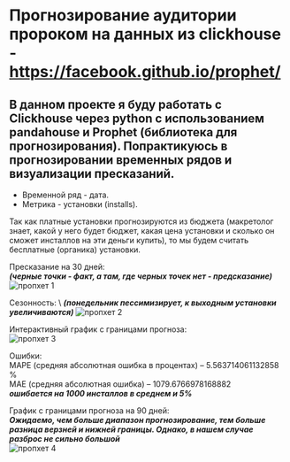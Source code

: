 # Прогнозирование аудитории пророком на данных из clickhouse - https://facebook.github.io/prophet/
## В данном проекте я буду работать с Clickhouse через python с использованием pandahouse и Prophet (библиотека для прогнозирования). Попрактикуюсь в прогнозировании временных рядов и визуализации пресказаний.

* Временной ряд - дата.
* Метрика - установки (installs).

Так как платные установки прогнозируются из бюджета (макретолог знает, какой у него будет бюджет, какая цена установки и сколько он сможет инсталлов на эти деньги купить), то мы будем считать бесплатные (органика) установки.

Пресказание на 30 дней:  
***(черные точки - факт, а там, где черных точек нет - предсказание)***  
![пропхет 1](https://github.com/belladzhu/sql-python/assets/101130608/22d91468-d61c-4780-ab7d-351a69320822)

Сезонность: \ 
***(понедельник пессимизирует, к выходным установки увеличиваются)*** 
![пропхет 2](https://github.com/belladzhu/sql-python/assets/101130608/345a5ac6-6d75-43b9-a02c-975b45ac8db6)

Интерактивный график с границами прогноза: \
![пропхет 3](https://github.com/belladzhu/sql-python/assets/101130608/7574a710-4d70-45f2-af63-98323fc1b18c)

Ошибки: \
MAPE (средняя абсолютная ошибка в процентах) –  5.563714061132858 % \
MAE (средняя абсолютная ошибка) –  1079.6766978168882 \
***ошибается на 1000 инсталлов в среднем и 5%*** 

График с границами прогноза на 90 дней: \
***Ожидаемо, чем больше диапазон прогнозирование, тем больше разница верзней и нижней границы. Однако, в нашем случае разброс не сильно большой***\
![пропхет 4](https://github.com/belladzhu/sql-python/assets/101130608/fb729138-56dc-43df-b50b-7dc270435dff)



